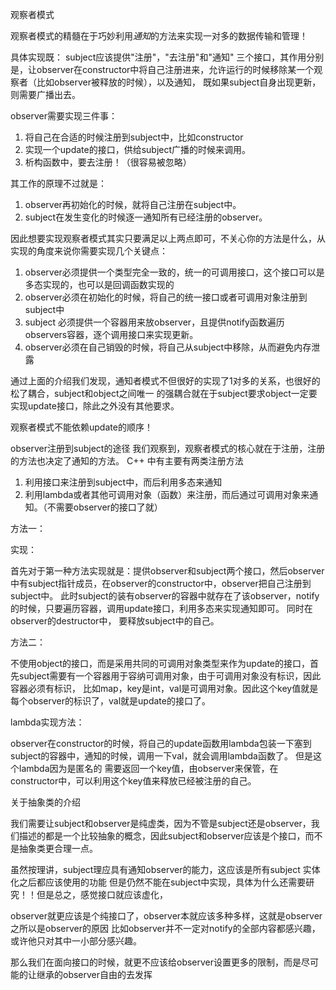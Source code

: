 观察者模式 


观察者模式的精髓在于巧妙利用*通知*的方法来实现一对多的数据传输和管理！
 
 
具体实现既：
subject应该提供"注册"，"去注册"和"通知" 三个接口，其作用分别是，让observer在constructor中将自己注册进来，允许运行的时候移除某一个观察者（比如observer被释放的时候），以及通知，
既如果subject自身出现更新，则需要广播出去。

observer需要实现三件事：
1. 将自己在合适的时候注册到subject中，比如constructor
2. 实现一个update的接口，供给subject广播的时候来调用。
3. 析构函数中，要去注册！（很容易被忽略）
 
 其工作的原理不过就是：
 1. observer再初始化的时候，就将自己注册在subject中。
 2. subject在发生变化的时候逐一通知所有已经注册的observer。

因此想要实现观察者模式其实只要满足以上两点即可，不关心你的方法是什么，从实现的角度来说你需要实现几个关键点：
  1. observer必须提供一个类型完全一致的，统一的可调用接口，这个接口可以是多态实现的，也可以是回调函数实现的
  2. observer必须在初始化的时候，将自己的统一接口或者可调用对象注册到subject中
  3. subject 必须提供一个容器用来放observer，且提供notify函数遍历observers容器，逐个调用接口来实现更新。
  4. observer必须在自己销毁的时候，将自己从subject中移除，从而避免内存泄露
 
 
 通过上面的介绍我们发现，通知者模式不但很好的实现了1对多的关系，也很好的松了耦合，subject和object之间唯一
 的强耦合就在于subject要求object一定要实现update接口，除此之外没有其他要求。
 
 观察者模式不能依赖update的顺序！
 
 
 observer注册到subject的途径
 我们观察到，观察者模式的核心就在于注册，注册的方法也决定了通知的方法。
 C++ 中有主要有两类注册方法
 1. 利用接口来注册到subject中，而后利用多态来通知
 2. 利用lambda或者其他可调用对象（函数）来注册，而后通过可调用对象来通知。（不需要observer的接口了就）
 
 方法一：
 
 实现：
 
 首先对于第一种方法实现就是：提供observer和subject两个接口，然后observer中有subject指针成员，在observer的constructor中，observer把自己注册到subject中。
 此时subject的装有observer的容器中就存在了该observer，notify的时候，只要遍历容器，调用update接口，利用多态来实现通知即可。 同时在observer的destructor中，
 要释放subject中的自己。
 
 
 方法二：
 
 不使用object的接口，而是采用共同的可调用对象类型来作为update的接口，首先subject需要有一个容器用于容纳可调用对象，由于可调用对象没有标识，因此容器必须有标识，
 比如map，key是int，val是可调用对象。因此这个key值就是每个observer的标识了，val就是update的接口了。
 
 lambda实现方法：
 
 observer在constructor的时候，将自己的update函数用lambda包装一下塞到subject的容器中，通知的时候，调用一下val，就会调用lambda函数了。 但是这个lambda因为是匿名的
 需要返回一个key值，由observer来保管，在constructor中，可以利用这个key值来释放已经被注册的自己。
 
 
 关于抽象类的介绍 
 
 我们需要让subject和observer是纯虚类，因为不管是subject还是observer，我们描述的都是一个比较抽象的概念，因此subject和observer应该是个接口，而不是抽象类更合理一点。
 
 虽然按理讲，subject理应具有通知observer的能力，这应该是所有subject 实体化之后都应该使用的功能 但是仍然不能在subject中实现，具体为什么还需要研究！！但是总之，感觉接口就应该虚化，
 
 observer就更应该是个纯接口了，observer本就应该多种多样，这就是observer之所以是observer的原因 比如observer并不一定对notify的全部内容都感兴趣，或许他只对其中一小部分感兴趣。
 
 那么我们在面向接口的时候，就更不应该给observer设置更多的限制，而是尽可能的让继承的observer自由的去发挥
 
